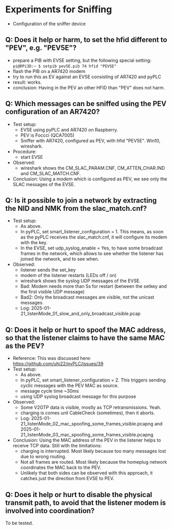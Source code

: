 # Experiments for Sniffing

* Configuration of the sniffer device

## Q: Does it help or harm, to set the hfid different to "PEV", e.g. "PEV5E"?

* prepare a PIB with EVSE setting, but the following special setting: `pi@RPi3D:~ $ setpib pev5E.pib 74 hfid "PEV5E"`
* flash the PIB on a AR7420 modem
* try to run this as EV against an EVSE consisting of AR7420 and pyPLC
* result: works.
* conclusion: Having in the PEV an other HFID than "PEV" does not harm.

## Q: Which messages can be sniffed using the PEV configuration of an AR7420?

* Test setup:
    * EVSE using pyPLC and AR7420 on Raspberry.
    * PEV is Foccci (QCA7005)
    * Sniffer with AR7420, configured as PEV, with hfid "PEV5E". Win10, wireshark.
* Procedure:
    * start EVSE
* Observed:
    * wireshark shows the CM_SLAC_PARAM.CNF, CM_ATTEN_CHAR.IND and CM_SLAC_MATCH.CNF.
* Conclusion: Using a modem which is configured as PEV, we see only the SLAC messages of the EVSE.

## Q: Is it possible to join a network by extracting the NID and NMK from the slac_match.cnf?

* Test setup:
    * As above.
    * In pyPLC, set smart_listener_configuration = 1. This means, as soon as the pyPLC receives the slac_match.cnf, it will configure its modem with the key.
    * In the EVSE, set udp_syslog_enable = Yes, to have some broadcast frames in the network, which allows to see whether the listener has joined the network, and to see when.
* Observed:
    * listener sends the set_key
    * modem of the listener restarts (LEDs off / on)
    * wireshark shows the syslog UDP messages of the EVSE.
    * Bad: Modem needs more than 5s for restart (between the setkey and the first visible UDP message)
    * Bad2: Only the broadcast messages are visible, not the unicast messages.
    * Log: 2025-01-21_listenMode_01_slow_and_only_broadcast_visible.pcap
    
## Q: Does it help or hurt to spoof the MAC address, so that the listener claims to have the same MAC as the PEV?

* Reference: This was discussed here: https://github.com/uhi22/pyPLC/issues/39
* Test setup:
    * As above.
    * In pyPLC, set smart_listener_configuration = 2. This triggers sending cyclic messages with the PEV MAC as source.
    * message cycle time ~30ms
    * using UDP syslog broadcast message for this purpose
* Observed:
    * Some V2GTP data is visible, mostly as TCP retransmissions. Yeah.
    * charging is comes unil CableCheck (sometimes), then it aborts.
    * Log: 2025-01-21_listenMode_02_mac_spoofing_some_frames_visible.pcapng and 2025-01-21_listenMode_03_mac_spoofing_some_frames_visible.pcapng
* Conclusion: Using the MAC address of the PEV in the listener helps to receive TCP data. Still with the limitations:
    * charging is interrupted. Most likely because too many messages lost due to wrong routing.
    * Not all frames are routed. Most likely because the homeplug network coordinates the MAC back to the PEV.
    * Unlikely that both sides can be observed with this approach, it catches just the direction from EVSE to PEV.

## Q: Does it help or hurt to disable the physical transmit path, to avoid that the listener modem is involved into coordination?

To be tested.

